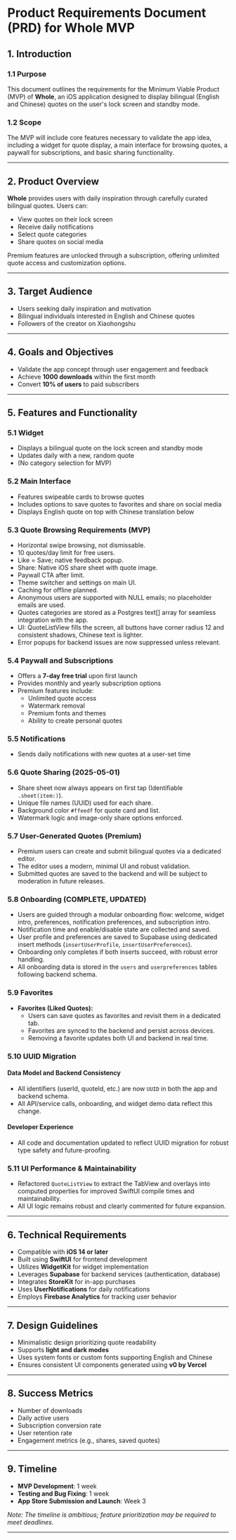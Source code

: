 # Product Requirements Document (PRD) for Whole MVP

## 1. Introduction

### 1.1 Purpose
This document outlines the requirements for the Minimum Viable Product (MVP) of **Whole**, an iOS application designed to display bilingual (English and Chinese) quotes on the user's lock screen and standby mode.

### 1.2 Scope
The MVP will include core features necessary to validate the app idea, including a widget for quote display, a main interface for browsing quotes, a paywall for subscriptions, and basic sharing functionality.

---

## 2. Product Overview
**Whole** provides users with daily inspiration through carefully curated bilingual quotes. Users can:
- View quotes on their lock screen
- Receive daily notifications
- Select quote categories
- Share quotes on social media

Premium features are unlocked through a subscription, offering unlimited quote access and customization options.

---

## 3. Target Audience
- Users seeking daily inspiration and motivation
- Bilingual individuals interested in English and Chinese quotes
- Followers of the creator on Xiaohongshu

---

## 4. Goals and Objectives
- Validate the app concept through user engagement and feedback
- Achieve **1000 downloads** within the first month
- Convert **10% of users** to paid subscribers

---

## 5. Features and Functionality

### 5.1 Widget
- Displays a bilingual quote on the lock screen and standby mode
- Updates daily with a new, random quote
- (No category selection for MVP)

### 5.2 Main Interface
- Features swipeable cards to browse quotes
- Includes options to save quotes to favorites and share on social media
- Displays English quote on top with Chinese translation below

### 5.3 Quote Browsing Requirements (MVP)
- Horizontal swipe browsing, not dismissable.
- 10 quotes/day limit for free users.
- Like = Save; native feedback popup.
- Share: Native iOS share sheet with quote image.
- Paywall CTA after limit.
- Theme switcher and settings on main UI.
- Caching for offline planned.
- Anonymous users are supported with NULL emails; no placeholder emails are used.
- Quotes categories are stored as a Postgres text[] array for seamless integration with the app.
- UI: QuoteListView fills the screen, all buttons have corner radius 12 and consistent shadows, Chinese text is lighter.
- Error popups for backend issues are now suppressed unless relevant.

### 5.4 Paywall and Subscriptions
- Offers a **7-day free trial** upon first launch
- Provides monthly and yearly subscription options
- Premium features include:
  - Unlimited quote access
  - Watermark removal
  - Premium fonts and themes
  - Ability to create personal quotes

### 5.5 Notifications
- Sends daily notifications with new quotes at a user-set time

### 5.6 Quote Sharing (2025-05-01)
- Share sheet now always appears on first tap (Identifiable `.sheet(item:)`).
- Unique file names (UUID) used for each share.
- Background color `#ffeedf` for quote card and list.
- Watermark logic and image-only share options enforced.

### 5.7 User-Generated Quotes (Premium)
- Premium users can create and submit bilingual quotes via a dedicated editor.
- The editor uses a modern, minimal UI and robust validation.
- Submitted quotes are saved to the backend and will be subject to moderation in future releases.

### 5.8 Onboarding (COMPLETE, UPDATED)
- Users are guided through a modular onboarding flow: welcome, widget intro, preferences, notification preferences, and subscription intro.
- Notification time and enable/disable state are collected and saved.
- User profile and preferences are saved to Supabase using dedicated insert methods (`insertUserProfile`, `insertUserPreferences`).
- Onboarding only completes if both inserts succeed, with robust error handling.
- All onboarding data is stored in the `users` and `userpreferences` tables following backend schema.

### 5.9 Favorites
- **Favorites (Liked Quotes):**
  - Users can save quotes as favorites and revisit them in a dedicated tab.
  - Favorites are synced to the backend and persist across devices.
  - Removing a favorite updates both UI and backend in real time.

### 5.10 UUID Migration
#### Data Model and Backend Consistency
- All identifiers (userId, quoteId, etc.) are now `UUID` in both the app and backend schema.
- All API/service calls, onboarding, and widget demo data reflect this change.

#### Developer Experience
- All code and documentation updated to reflect UUID migration for robust type safety and future-proofing.

### 5.11 UI Performance & Maintainability
- Refactored `QuoteListView` to extract the TabView and overlays into computed properties for improved SwiftUI compile times and maintainability.
- All UI logic remains robust and clearly commented for future expansion.

---

## 6. Technical Requirements
- Compatible with **iOS 14 or later**
- Built using **SwiftUI** for frontend development
- Utilizes **WidgetKit** for widget implementation
- Leverages **Supabase** for backend services (authentication, database)
- Integrates **StoreKit** for in-app purchases
- Uses **UserNotifications** for daily notifications
- Employs **Firebase Analytics** for tracking user behavior

---

## 7. Design Guidelines
- Minimalistic design prioritizing quote readability
- Supports **light and dark modes**
- Uses system fonts or custom fonts supporting English and Chinese
- Ensures consistent UI components generated using **v0 by Vercel**

---

## 8. Success Metrics
- Number of downloads
- Daily active users
- Subscription conversion rate
- User retention rate
- Engagement metrics (e.g., shares, saved quotes)

---

## 9. Timeline
- **MVP Development**: 1 week
- **Testing and Bug Fixing**: 1 week
- **App Store Submission and Launch**: Week 3

*Note: The timeline is ambitious; feature prioritization may be required to meet deadlines.*

---